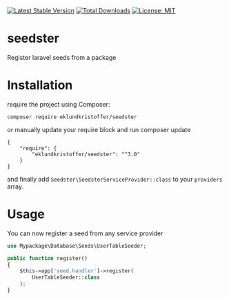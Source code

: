 [![Latest Stable Version](https://poser.pugx.org/eklundkristoffer/seedster/v/stable.svg)](https://packagist.org/packages/eklundkristoffer/seedster)
[![Total Downloads](https://poser.pugx.org/eklundkristoffer/seedster/d/total.svg)](https://packagist.org/packages/eklundkristoffer/seedster)
[![License: MIT](https://img.shields.io/badge/License-MIT-yellow.svg)](https://opensource.org/licenses/MIT)

# seedster
Register laravel seeds from a package

# Installation
require the project using Composer:
```
composer require eklundkristoffer/seedster
```
or manually update your require block and run composer update
```
{
    "require": {
        "eklundkristoffer/seedster": "^3.0"
    }
}
```
and finally add `Seedster\SeedsterServiceProvider::class` to your `providers` array.

# Usage
You can now register a seed from any service provider
```php
use Mypackage\Database\Seeds\UserTableSeeder;

public function register()
{
    $this->app['seed.handler']->register(
        UserTableSeeder::class
    );
}
```
